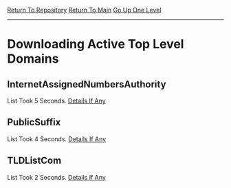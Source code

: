 [Return To Repository](https://github.com/deathbybandaid/piholeparser/blob/master/)
[Return To Main](https://github.com/deathbybandaid/piholeparser/blob/master/RecentRunLogs/README.md)
[Go Up One Level](https://github.com/deathbybandaid/piholeparser/blob/master/RecentRunLogs/housekeepingscripts/40-Running-Housekeeping-Tasks.md)
____________________________________
# Downloading Active Top Level Domains

## InternetAssignedNumbersAuthority
List Took 5 Seconds.
[Details If Any](https://github.com/deathbybandaid/piholeparser/blob/master/RecentRunLogs/housekeepingscripts/tldscripts/InternetAssignedNumbersAuthority.log)

## PublicSuffix
List Took 4 Seconds.
[Details If Any](https://github.com/deathbybandaid/piholeparser/blob/master/RecentRunLogs/housekeepingscripts/tldscripts/PublicSuffix.log)

## TLDListCom
List Took 2 Seconds.
[Details If Any](https://github.com/deathbybandaid/piholeparser/blob/master/RecentRunLogs/housekeepingscripts/tldscripts/TLDListCom.log)

